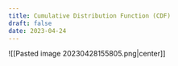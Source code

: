 ```yaml
---
title: Cumulative Distribution Function (CDF)
draft: false
date: 2023-04-24
---
```


![[Pasted image 20230428155805.png|center]]



